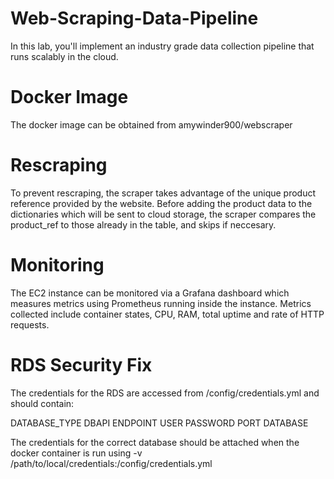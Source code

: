 # Web-Scraping-Data-Pipeline
In this lab, you'll implement an industry grade data collection pipeline that runs scalably in the cloud.

# Docker Image
The docker image can be obtained from amywinder900/webscraper 

# Rescraping
To prevent rescraping, the scraper takes advantage of the unique product reference provided by the website. Before adding the product data to the dictionaries which will be sent to cloud storage, the scraper compares the product_ref to those already in the table, and skips if neccesary.

# Monitoring
The EC2 instance can be monitored via a Grafana dashboard which measures metrics using Prometheus running inside the instance. Metrics collected include container states, CPU, RAM, total uptime and rate of HTTP requests. 
# RDS Security Fix
The credentials for the RDS are accessed from /config/credentials.yml and should contain: 


DATABASE_TYPE 
DBAPI 
ENDPOINT
USER 
PASSWORD 
PORT
DATABASE 

The credentials for the correct database should be attached when the docker container is run using -v /path/to/local/credentials:/config/credentials.yml
